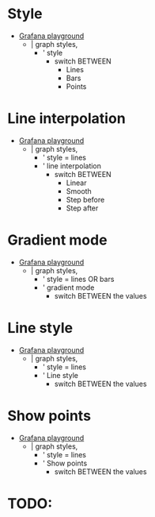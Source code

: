 # Style
* [Grafana playground](https://play.grafana.org/d/000000016/time-series-graphs?orgId=1&from=2025-10-10T06:26:43.638Z&to=2025-10-10T07:26:43.638Z&timezone=browser&editPanel=1&showCategory=Graph%20styles&viewPanel=panel-1)
  * | graph styles,
    * ' style
      * switch BETWEEN 
        * Lines
        * Bars
        * Points

# Line interpolation
* [Grafana playground](https://play.grafana.org/d/000000016/time-series-graphs?orgId=1&from=2025-10-10T06:26:43.638Z&to=2025-10-10T07:26:43.638Z&timezone=browser&editPanel=1&showCategory=Graph%20styles&viewPanel=panel-1)
  * | graph styles,
    * ' style = lines
    * ' line interpolation
      * switch BETWEEN
        * Linear
        * Smooth
        * Step before
        * Step after

# Gradient mode
* [Grafana playground](https://play.grafana.org/d/000000016/time-series-graphs?orgId=1&from=2025-10-10T06:26:43.638Z&to=2025-10-10T07:26:43.638Z&timezone=browser&editPanel=1&showCategory=Graph%20styles&viewPanel=panel-1)
  * | graph styles,
    * ' style = lines OR bars
    * ' gradient mode
      * switch BETWEEN the values

# Line style
* [Grafana playground](https://play.grafana.org/d/000000016/time-series-graphs?orgId=1&from=2025-10-10T06:26:43.638Z&to=2025-10-10T07:26:43.638Z&timezone=browser&editPanel=1&showCategory=Graph%20styles&viewPanel=panel-1)
  * | graph styles,
    * ' style = lines
    * ' Line style
      * switch BETWEEN the values

# Show points
* [Grafana playground](https://play.grafana.org/d/000000016/time-series-graphs?orgId=1&from=2025-10-10T06:26:43.638Z&to=2025-10-10T07:26:43.638Z&timezone=browser&editPanel=1&showCategory=Graph%20styles&viewPanel=panel-1)
  * | graph styles,
    * ' style = lines
    * ' Show points
      * switch BETWEEN the values

# TODO:

